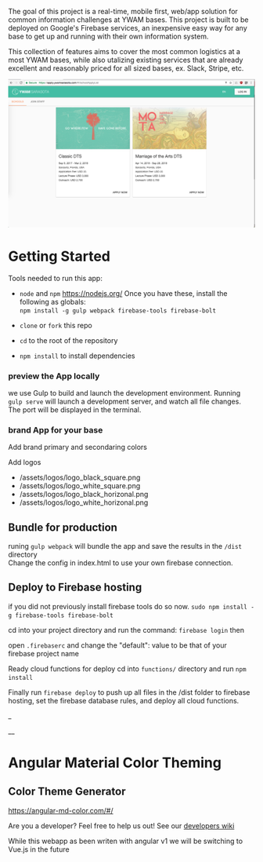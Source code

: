 The goal of this project is a real-time, mobile first, web/app solution for common information challenges at YWAM bases. This project is built to be deployed on Google's Firebase services, an inexpensive easy way for any base to get up and running with their own information system.

This collection of features aims to cover the most common logistics at a most YWAM bases, while also utalizing existing services that are already excellent and reasonably priced for all sized bases, ex. Slack, Stripe, etc.

![Screenshot](docs/images/ScreenShot1.png)


# Getting Started

Tools needed to run this app:
* `node` and `npm` https://nodejs.org/
Once you have these, install the following as globals:  
`npm install -g gulp webpack firebase-tools firebase-bolt`

* `clone` or `fork`  this repo
* `cd` to the root of the repository 
* `npm install` to install dependencies


### preview the App locally
we use Gulp to build and launch the development environment. Running `gulp serve` will launch a development server, and watch all file changes. The port will be displayed in the terminal.

### brand App for your base
Add brand primary and secondaring colors 

Add logos
- /assets/logos/logo_black_square.png
- /assets/logos/logo_white_square.png
- /assets/logos/logo_black_horizonal.png
- /assets/logos/logo_white_horizonal.png



## Bundle for production


runing `gulp webpack` will bundle the app and save the results in the `/dist` directory  
Change the config in index.html to use your own firebase connection. 
 
## Deploy to Firebase hosting
if you did not previously install firebase tools do so now.
`sudo npm install -g firebase-tools firebase-bolt`

cd into your project directory and run the command:
`firebase login` then

open `.firebaserc` and change the "default": value to be that of your firebase project name

Ready cloud functions for deploy 
cd into `functions/` directory and run `npm install`

Finally run `firebase deploy` to push up all files in the /dist folder to firebase hosting, set the firebase database rules, and deploy all cloud functions. 



_

__
# Angular Material Color Theming
## Color Theme Generator
https://angular-md-color.com/#/


Are you a developer?
Feel free to help us out! 
See our [developers wiki](https://github.com/timtimmytime/ywam-firebase/wiki)

While this webapp as been writen with angular v1 we will be switching to Vue.js in the future




